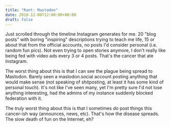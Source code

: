 ```yaml
---
title: "Rant: Mastodon"
date: 2018-12-08T12:00:00+00:00
draft: false
---
```


Just scrolled through the timeline Instagram generates for me. 20 "blog posts" with boring "inspiring" descriptions trying to teach me life, 15 or about that from the official accounts, no posts I'd consider personal (i.e. random fun pics). Not even trying to open stories anymore, I don't really like being fed with video ads every 3 or 4 posts. That's the cancer that ate Instagram.

The worst thing about this is that I can see the plague being spread to Mastodon. Barely seen a mastodon.social account posting anything that would make sense (not speaking of shitposting, at least it has some kind of personal touch). It's not like I've seen many, yet I'm pretty sure I'd not lose anything interesting, had the admins of my instance suddenly blocked federation with it.

The _truly_ worst thing about this is that I sometimes _do_ post things this cancer-ish way (announces, news, etc). That's how the disease spreads. The slow death of fun on the Internet, eh?
